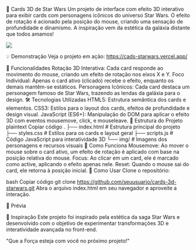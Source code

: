 🎴 Cards 3D de Star Wars
Um projeto de interface com efeito 3D interativo para exibir cards com personagens icônicos do universo Star Wars. O efeito de rotação é acionado pela posição do mouse, criando uma sensação de profundidade e dinamismo. A inspiração vem da estética da galáxia distante que todos amamos!

<img src="img/cards-starwars.jpg">

💡 Demonstração
Veja o projeto em ação: https://cads-starwars.vercel.app/

🚀 Funcionalidades
Rotação 3D Interativa: Cada card responde ao movimento do mouse, criando um efeito de rotação nos eixos X e Y.
Foco Individual: Apenas o card ativo (clicado) recebe o efeito, enquanto os demais mantêm-se estáticos.
Personagens Icônicos: Cada card destaca um personagem famoso de Star Wars, trazendo as lendas da galáxia para o design.
🛠️ Tecnologias Utilizadas
HTML5: Estrutura semântica dos cards e elementos.
CSS3: Estilos para o layout dos cards, efeitos de profundidade e design visual.
JavaScript (ES6+): Manipulação do DOM para aplicar o efeito 3D com eventos mousemove, click, e mouseleave.
📂 Estrutura do Projeto
plaintext
Copiar código
.
├── index.html         # Estrutura principal do projeto
├── styles.css         # Estilos para os cards e layout geral
├── scripts.js          # Código JavaScript para interatividade 3D
└── img/            # Imagens dos personagens e recursos visuais
🔧 Como Funciona
Mousemove: Ao mover o mouse sobre o card ativo, um efeito de rotação é aplicado com base na posição relativa do mouse.
Focus: Ao clicar em um card, ele é marcado como active, aplicando o efeito apenas nele.
Reset: Quando o mouse sai do card, ele retorna à posição inicial.
🚩 Como Usar
Clone o repositório:

bash
Copiar código
git clone https://github.com/seuusuario/cards-3d-starwars.git
Abra o arquivo index.html em seu navegador e aproveite a interação.

📸 Prévia

🌌 Inspiração
Este projeto foi inspirado pela estética da saga Star Wars e desenvolvido com o objetivo de experimentar transformações 3D e interatividade avançada no front-end.

"Que a Força esteja com você no próximo projeto!"
